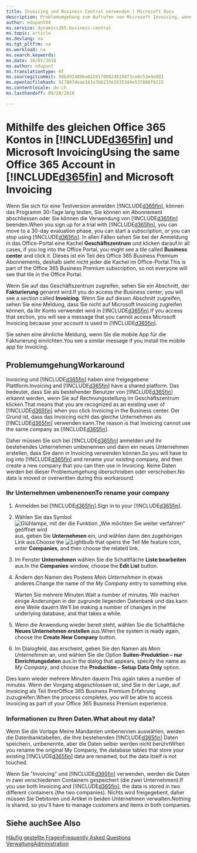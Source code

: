 ```yaml
---
title: Invoicing und Business Central verwenden | Microsoft Docs
description: Problemumgehung zum Aufrufen von Microsoft Invoicing, wenn Sie sich auf Dynamics 365 Business Central
author: edupont04
ms.service: dynamics365-business-central
ms.topic: article
ms.devlang: na
ms.tgt_pltfrm: na
ms.workload: na
ms.search.keywords: 
ms.date: 10/01/2018
ms.author: edupont
ms.translationtype: HT
ms.sourcegitcommit: 9dbd92409ba02281f008246194f3ce0c53e4e001
ms.openlocfilehash: 917887deae163a76b233e1635344e537806f6215
ms.contentlocale: de-ch
ms.lasthandoff: 09/28/2018

---
```

# <a name="using-the-same-office-365-account-in-included365finincludesd365finlongmdmd-and-microsoft-invoicing"></a><span data-ttu-id="abb72-103">Mithilfe des gleichen Office 365 Kontos in [!INCLUDE[d365fin](includes/d365fin_long_md.md)] und Microsoft Invoicing</span><span class="sxs-lookup"><span data-stu-id="abb72-103">Using the same Office 365 Account in [!INCLUDE[d365fin](includes/d365fin_long_md.md)] and Microsoft Invoicing</span></span>
<span data-ttu-id="abb72-104">Wenn Sie sich für eine Testversion anmelden [!INCLUDE[d365fin](includes/d365fin_md.md)], können das Programm 30-Tage lang testen, Sie können ein Abonnement abschliessen oder Sie können die Verwendung von [!INCLUDE[d365fin](includes/d365fin_md.md)] beenden.</span><span class="sxs-lookup"><span data-stu-id="abb72-104">When you sign up for a trial with [!INCLUDE[d365fin](includes/d365fin_md.md)], you can move to a 30-day evaluation phase, you can start a subscription, or you can stop using [!INCLUDE[d365fin](includes/d365fin_md.md)].</span></span> <span data-ttu-id="abb72-105">In allen Fällen sehen Sie bei der Anmeldung in das Office-Portal eine Kachel **Geschäftszentrum** und klicken darauf.</span><span class="sxs-lookup"><span data-stu-id="abb72-105">In all cases, if you log into the Office Portal, you might see a tile called **Business center** and click it.</span></span> <span data-ttu-id="abb72-106">Dieses ist ein Teil des Office 365 Business Premium Abonnements, deshalb sieht nicht jeder die Kachel im Office-Portal.</span><span class="sxs-lookup"><span data-stu-id="abb72-106">This is part of the Office 365 Business Premium subscription, so not everyone will see that tile in the Office Portal.</span></span>  

<span data-ttu-id="abb72-107">Wenn Sie auf das Geschäftszentrum zugreifen, sehen Sie ein Abschnitt, der **Fakturierung** genannt wird.</span><span class="sxs-lookup"><span data-stu-id="abb72-107">If you do access the Business center, you will see a section called **Invoicing**.</span></span> <span data-ttu-id="abb72-108">Wenn Sie auf diesen Abschnitt zugreifen, sehen Sie eine Meldung, dass Sie nicht auf Microsoft Invoicing zugreifen können, da Ihr Konto verwendet wird in [!INCLUDE[d365fin](includes/d365fin_md.md)].</span><span class="sxs-lookup"><span data-stu-id="abb72-108">If you access that section, you will see a message that you cannot access Microsoft Invoicing because your account is used in [!INCLUDE[d365fin](includes/d365fin_md.md)].</span></span>  

<span data-ttu-id="abb72-109">Sie sehen eine ähnliche Meldung, wenn Sie die mobile App für die Fakturierung einrichten.</span><span class="sxs-lookup"><span data-stu-id="abb72-109">You see a similar message if you install the mobile app for Invoicing.</span></span>  

## <a name="workaround"></a><span data-ttu-id="abb72-110">Problemumgehung</span><span class="sxs-lookup"><span data-stu-id="abb72-110">Workaround</span></span>
<span data-ttu-id="abb72-111">Invoicing und [!INCLUDE[d365fin](includes/d365fin_md.md)] haben eine freigegebene Plattform.</span><span class="sxs-lookup"><span data-stu-id="abb72-111">Invoicing and [!INCLUDE[d365fin](includes/d365fin_md.md)] have a shared platform.</span></span> <span data-ttu-id="abb72-112">Das bedeutet, dass Sie als bestehender Benutzer von [!INCLUDE[d365fin](includes/d365fin_md.md)] erkannt werden, wenn Sie auf Rechnungsstellung im Geschäftszentrum klicken.</span><span class="sxs-lookup"><span data-stu-id="abb72-112">That means that you are recognized as an existing user of [!INCLUDE[d365fin](includes/d365fin_md.md)] when you click Invoicing in the Business center.</span></span> <span data-ttu-id="abb72-113">Der Grund ist, dass das Invoicing nicht das gleiche Unternehmen als [!INCLUDE[d365fin](includes/d365fin_md.md)] verwenden kann.</span><span class="sxs-lookup"><span data-stu-id="abb72-113">The reason is that Invoicing cannot use the same company as [!INCLUDE[d365fin](includes/d365fin_md.md)].</span></span>  

<span data-ttu-id="abb72-114">Daher müssen Sie sich bei [!INCLUDE[d365fin](includes/d365fin_md.md)] anmelden und Ihr bestehendes Unternehmen umbenennen und dann ein neues Unternehmen erstellen, dass Sie dann in Invoicing verwenden können.</span><span class="sxs-lookup"><span data-stu-id="abb72-114">So you will have to log into [!INCLUDE[d365fin](includes/d365fin_md.md)] and rename your existing company, and then create a new company that you can then use in Invoicing.</span></span> <span data-ttu-id="abb72-115">Keine Daten werden bei dieser Problemumgehung überschrieben oder verschoben.</span><span class="sxs-lookup"><span data-stu-id="abb72-115">No data is moved or overwritten during this workaround.</span></span>

### <a name="to-rename-your-company"></a><span data-ttu-id="abb72-116">Ihr Unternehmen umbenennen</span><span class="sxs-lookup"><span data-stu-id="abb72-116">To rename your company</span></span>
1.  <span data-ttu-id="abb72-117">Anmelden bei [!INCLUDE[d365fin](includes/d365fin_md.md)].</span><span class="sxs-lookup"><span data-stu-id="abb72-117">Sign in to your [!INCLUDE[d365fin](includes/d365fin_md.md)].</span></span>  
2.  <span data-ttu-id="abb72-118">Wählen Sie das Symbol ![Glühlampe, mit der die Funktion „Wie möchten Sie weiter verfahren“ geöffnet wird](media/ui-search/search_small.png "Wie möchten Sie weiter verfahren?") aus, geben Sie **Unternehmen** ein, und wählen dann den zugehörigen Link aus.</span><span class="sxs-lookup"><span data-stu-id="abb72-118">Choose the ![Lightbulb that opens the Tell Me feature](media/ui-search/search_small.png "Tell me what you want to do") icon, enter **Companies**, and then choose the related link.</span></span>  
3.  <span data-ttu-id="abb72-119">Im Fenster **Unternehmen** wählen Sie die Schaltfläche **Liste bearbeiten** aus.</span><span class="sxs-lookup"><span data-stu-id="abb72-119">In the **Companies** window, choose the **Edit List** button.</span></span>  
4.  <span data-ttu-id="abb72-120">Ändern den Namen des Postens *Mein Unternehmen* in etwas anderes.</span><span class="sxs-lookup"><span data-stu-id="abb72-120">Change the name of the *My Company* entry to something else.</span></span>  

    <span data-ttu-id="abb72-121">Warten Sie mehrere Minuten.</span><span class="sxs-lookup"><span data-stu-id="abb72-121">Wait a number of minutes.</span></span> <span data-ttu-id="abb72-122">Wir machen einige Änderungen in der zugrunde liegenden Datenbank und das kann eine Weile dauern.</span><span class="sxs-lookup"><span data-stu-id="abb72-122">We’ll be making a number of changes in the underlying database, and that takes a while.</span></span>
5.  <span data-ttu-id="abb72-123">Wenn die Anwendung wieder bereit steht, wählen Sie die Schaltfläche **Neues Unternehmen erstellen** aus.</span><span class="sxs-lookup"><span data-stu-id="abb72-123">When the system is ready again, choose the **Create New Company** button.</span></span>  
6.  <span data-ttu-id="abb72-124">Im Dialogfeld, das erscheint, geben Sie den Namen als *Mein Unternehmen* an, und wählen Sie die Option **Suiten-Produktion – nur Einrichtungsdaten** aus.</span><span class="sxs-lookup"><span data-stu-id="abb72-124">In the dialog that appears, specify the name as *My Company*, and choose the **Production – Setup Data Only** option.</span></span>  

<span data-ttu-id="abb72-125">Dies kann wieder mehrere Minuten dauern.</span><span class="sxs-lookup"><span data-stu-id="abb72-125">This again takes a number of minutes.</span></span> <span data-ttu-id="abb72-126">Wenn der Vorgang abgeschlossen ist, sind Sie in der Lage, auf Invoicing als Teil IhrerOffice 365 Business Premium Erfahrung zuzugreifen.</span><span class="sxs-lookup"><span data-stu-id="abb72-126">When the process completes, you will be able to access Invoicing as part of your Office 365 Business Premium experience.</span></span>  

### <a name="what-about-my-data"></a><span data-ttu-id="abb72-127">Informationen zu Ihren Daten.</span><span class="sxs-lookup"><span data-stu-id="abb72-127">What about my data?</span></span>
<span data-ttu-id="abb72-128">Wenn Sie die Vorlage Meine Mandanten umbenennen auswählen, werden die Datenbanktabellen, die Ihre bestehenden [!INCLUDE[d365fin](includes/d365fin_md.md)] Daten speichern, umbenennte, aber die Daten selber werden nicht berührt</span><span class="sxs-lookup"><span data-stu-id="abb72-128">When you rename the original My Company, the database tables that store your existing [!INCLUDE[d365fin](includes/d365fin_md.md)] data are renamed, but the data itself is not touched.</span></span>  

<span data-ttu-id="abb72-129">Wenn Sie "Invoicing" und [!INCLUDE[d365fin](includes/d365fin_md.md)] verwenden, werden die Daten in zwei verschiedenen Containern gespeichert (die zwei Unternehmen).</span><span class="sxs-lookup"><span data-stu-id="abb72-129">If you use both Invoicing and [!INCLUDE[d365fin](includes/d365fin_md.md)], the data is stored in two different containers (the two companies).</span></span> <span data-ttu-id="abb72-130">Nichts wird freigegebent, daher müssen Sie Debitoren und Artikel in beiden Unternehmen verwalten.</span><span class="sxs-lookup"><span data-stu-id="abb72-130">Nothing is shared, so you'll have to manage customers and items in both companies.</span></span>  

## <a name="see-also"></a><span data-ttu-id="abb72-131">Siehe auch</span><span class="sxs-lookup"><span data-stu-id="abb72-131">See Also</span></span>
[<span data-ttu-id="abb72-132">Häufig gestellte Fragen</span><span class="sxs-lookup"><span data-stu-id="abb72-132">Frequently Asked Questions</span></span>](across-faq.md)  
[<span data-ttu-id="abb72-133">Verwaltung</span><span class="sxs-lookup"><span data-stu-id="abb72-133">Administration</span></span>](admin-setup-and-administration.md)  

